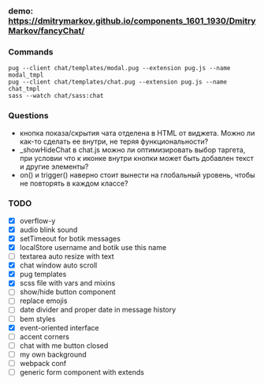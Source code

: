 ### demo: https://dmitrymarkov.github.io/components_1601_1930/DmitryMarkov/fancyChat/

### Commands
```
pug --client chat/templates/modal.pug --extension pug.js --name modal_tmpl
pug --client chat/templates/chat.pug --extension pug.js --name chat_tmpl
sass --watch chat/sass:chat
```

### Questions

- кнопка показа/скрытия чата отделена в HTML от виджета. Можно ли как-то сделать ее внутри, не теряя функциональности?
- _showHideChat в chat.js можно ли оптимизировать выбор таргета, при условии что к иконке внутри кнопки может быть добавлен текст и другие элементы?
- on() и trigger() наверно стоит вынести на глобальный уровень, чтобы не повторять в каждом классе?

### TODO

- [x] overflow-y
- [x] audio blink sound
- [x] setTimeout for botik messages
- [x] localStore username and botik use this name
- [ ] textarea auto resize with text
- [x] chat window auto scroll
- [x] pug templates
- [x] scss file with vars and mixins
- [ ] show/hide button component
- [ ] replace emojis
- [ ] date divider and proper date in message history
- [ ] bem styles
- [x] event-oriented interface
- [ ] accent corners
- [ ] chat with me button closed
- [ ] my own background
- [ ] webpack conf
- [ ] generic form component with extends